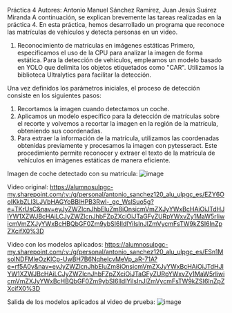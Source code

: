 Práctica 4
Autores: Antonio Manuel Sánchez Ramírez, Juan Jesús Suárez Miranda
A continuación, se explican brevemente las tareas realizadas en la práctica 4. En esta práctica, hemos desarrollado un programa que reconoce las matrículas de vehículos y detecta personas en un video.

1. Reconocimiento de matrículas en imágenes estáticas
Primero, especificamos el uso de la CPU para analizar la imagen de forma estática. Para la detección de vehículos, empleamos un modelo basado en YOLO que delimita los objetos etiquetados como "CAR". Utilizamos la biblioteca Ultralytics para facilitar la detección.

Una vez definidos los parámetros iniciales, el proceso de detección consiste en los siguientes pasos:

1. Recortamos la imagen cuando detectamos un coche.
2. Aplicamos un modelo específico para la detección de matrículas sobre el recorte y volvemos a recortar la imagen en la región de la matrícula, obteniendo sus coordenadas.
3. Para extraer la información de la matrícula, utilizamos las coordenadas obtenidas previamente y procesamos la imagen con pytesseract.
   Este procedimiento permite reconocer y extraer el texto de la matrícula de vehículos en imágenes estáticas de manera eficiente.
  
  Imagen de coche detectado con su matricula: ![image](https://github.com/user-attachments/assets/36be0d57-0439-4b92-a276-fe946d521d4e)

Video original: https://alumnosulpgc-my.sharepoint.com/:v:/g/personal/antonio_sanchez120_alu_ulpgc_es/EZY6OoIKkbZLl3LJVbHAGYoBBlHPB3Rwl-_gc_WslSuo5g?e=TKrUsC&nav=eyJyZWZlcnJhbEluZm8iOnsicmVmZXJyYWxBcHAiOiJTdHJlYW1XZWJBcHAiLCJyZWZlcnJhbFZpZXciOiJTaGFyZURpYWxvZy1MaW5rIiwicmVmZXJyYWxBcHBQbGF0Zm9ybSI6IldlYiIsInJlZmVycmFsTW9kZSI6InZpZXcifX0%3D

Video con los modelos aplicados: https://alumnosulpgc-my.sharepoint.com/:v:/g/personal/antonio_sanchez120_alu_ulpgc_es/ESn1MsolNDFMleOzKlCp-UwBH7B6NqhelcvMeVp_aR-71A?e=rf5A0y&nav=eyJyZWZlcnJhbEluZm8iOnsicmVmZXJyYWxBcHAiOiJTdHJlYW1XZWJBcHAiLCJyZWZlcnJhbFZpZXciOiJTaGFyZURpYWxvZy1MaW5rIiwicmVmZXJyYWxBcHBQbGF0Zm9ybSI6IldlYiIsInJlZmVycmFsTW9kZSI6InZpZXcifX0%3D

Salida de los modelos aplicados al video de prueba: ![image](https://github.com/user-attachments/assets/dd73067f-e358-42b8-8a5b-cc453ea2b14f)

